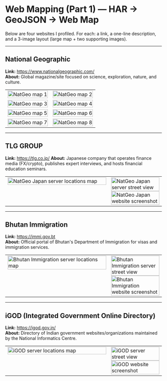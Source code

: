 # Web Mapping (Part 1) — HAR → GeoJSON → Web Map

Below are four websites I profiled. For each: a link, a one-line description, and a 3-image layout (large map + two supporting images).

---

## National Geographic
**Link:** https://www.nationalgeographic.com/  
**About:** Global magazine/site focused on science, exploration, nature, and culture.

<table>
  <tr>
    <td style="vertical-align:top; width:50%;">
      <img src="images/natgeo_map1.png" alt="NatGeo map 1" width="100%">
    </td>
    <td style="vertical-align:top; width:50%;">
      <img src="images/natgeo_map2.png" alt="NatGeo map 2" width="100%">
    </td>
  </tr>
  <tr>
    <td style="vertical-align:top; width:50%;">
      <img src="images/natgeo_map3.png" alt="NatGeo map 3" width="100%">
    </td>
    <td style="vertical-align:top; width:50%;">
      <img src="images/natgeo_map4.png" alt="NatGeo map 4" width="100%">
    </td>
  </tr>
  <tr>
    <td style="vertical-align:top; width:50%;">
      <img src="images/natgeo_map5.png" alt="NatGeo map 5" width="100%">
    </td>
    <td style="vertical-align:top; width:50%;">
      <img src="images/natgeo_map6.png" alt="NatGeo map 6" width="100%">
    </td>
  </tr>
  <tr>
    <td style="vertical-align:top; width:50%;">
      <img src="images/natgeo_map7.png" alt="NatGeo map 7" width="100%">
    </td>
    <td style="vertical-align:top; width:50%;">
      <img src="images/natgeo_map8.png" alt="NatGeo map 8" width="100%">
    </td>
  </tr>
</table>

---

## TLG GROUP
**Link:** https://tlg.co.jp/ 
**About:** Japanese company that operates finance media (FX/crypto), publishes expert interviews, and hosts financial education seminars.

<table>
  <tr>
    <td style="vertical-align:top; width:66%;">
      <img src="images/natgeo_jp_map.png" alt="NatGeo Japan server locations map" width="100%">
    </td>
    <td style="vertical-align:top; width:34%;">
      <img src="images/natgeo_jp_streetview.jpg" alt="NatGeo Japan server street view" width="100%"><br>
      <img src="images/natgeo_jp_site.png" alt="NatGeo Japan website screenshot" width="100%">
    </td>
  </tr>
</table>

---

## Bhutan Immigration
**Link:** https://immi.gov.bt  
**About:** Official portal of Bhutan's Department of Immigration for visas and immigration services.

<table>
  <tr>
    <td style="vertical-align:top; width:66%;">
  <img src="images/bhutan_map.png" alt="Bhutan Immigration server locations map" width="100%">
    </td>
    <td style="vertical-align:top; width:34%;">
  <img src="images/bhutan_streetview.jpg" alt="Bhutan Immigration server street view" width="100%"><br>
  <img src="images/bhutan_site.png" alt="Bhutan Immigration website screenshot" width="100%">
    </td>
  </tr>
</table>

---

## iGOD (Integrated Government Online Directory)
**Link:** https://igod.gov.in/  
**About:** Directory of Indian government websites/organizations maintained by the National Informatics Centre.

<table>
  <tr>
    <td style="vertical-align:top; width:66%;">
      <img src="images/igod_map.png" alt="iGOD server locations map" width="100%">
    </td>
    <td style="vertical-align:top; width:34%;">
      <img src="images/igod_streetview.jpg" alt="iGOD server street view" width="100%"><br>
      <img src="images/igod_site.png" alt="iGOD website screenshot" width="100%">
    </td>
  </tr>
</table>

